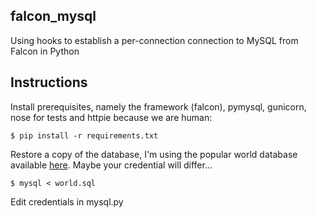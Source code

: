 ## falcon_mysql
Using hooks to establish a per-connection connection to MySQL from Falcon in Python

## Instructions

Install prerequisites, namely the framework (falcon), pymysql, gunicorn, nose for tests and httpie because we are human:

```
$ pip install -r requirements.txt
```

Restore a copy of the database, I'm using the popular world database available [here](http://dev.mysql.com/doc/index-other.html). Maybe your credential will differ...

```
$ mysql < world.sql
```

Edit credentials in mysql.py
